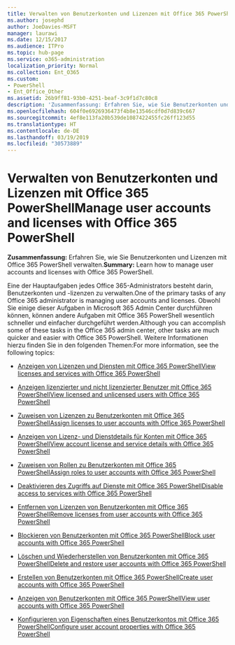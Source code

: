 ```yaml
---
title: Verwalten von Benutzerkonten und Lizenzen mit Office 365 PowerShell
ms.author: josephd
author: JoeDavies-MSFT
manager: laurawi
ms.date: 12/15/2017
ms.audience: ITPro
ms.topic: hub-page
ms.service: o365-administration
localization_priority: Normal
ms.collection: Ent_O365
ms.custom:
- PowerShell
- Ent_Office_Other
ms.assetid: 26b9ff81-93b0-4251-beaf-3c9f1d7c80c8
description: 'Zusammenfassung: Erfahren Sie, wie Sie Benutzerkonten und Lizenzen mit Office 365 PowerShell verwalten.'
ms.openlocfilehash: 604f0e6926936473f4b8e13546cdf0d7d839c667
ms.sourcegitcommit: 4ef8e113fa20b539de1087422455fc26ff123d55
ms.translationtype: HT
ms.contentlocale: de-DE
ms.lasthandoff: 03/19/2019
ms.locfileid: "30573889"
---
```

# <a name="manage-user-accounts-and-licenses-with-office-365-powershell"></a><span data-ttu-id="0a496-103">Verwalten von Benutzerkonten und Lizenzen mit Office 365 PowerShell</span><span class="sxs-lookup"><span data-stu-id="0a496-103">Manage user accounts and licenses with Office 365 PowerShell</span></span>

 <span data-ttu-id="0a496-104">**Zusammenfassung:** Erfahren Sie, wie Sie Benutzerkonten und Lizenzen mit Office 365 PowerShell verwalten.</span><span class="sxs-lookup"><span data-stu-id="0a496-104">**Summary:** Learn how to manage user accounts and licenses with Office 365 PowerShell.</span></span>
  
<span data-ttu-id="0a496-105">Eine der Hauptaufgaben jedes Office 365-Administrators besteht darin, Benutzerkonten und -lizenzen zu verwalten.</span><span class="sxs-lookup"><span data-stu-id="0a496-105">One of the primary tasks of any Office 365 administrator is managing user accounts and licenses.</span></span> <span data-ttu-id="0a496-106">Obwohl Sie einige dieser Aufgaben in Microsoft 365 Admin Center durchführen können, können andere Aufgaben mit Office 365 PowerShell wesentlich schneller und einfacher durchgeführt werden.</span><span class="sxs-lookup"><span data-stu-id="0a496-106">Although you can accomplish some of these tasks in the Office 365 admin center, other tasks are much quicker and easier with Office 365 PowerShell.</span></span> <span data-ttu-id="0a496-107">Weitere Informationen hierzu finden Sie in den folgenden Themen:</span><span class="sxs-lookup"><span data-stu-id="0a496-107">For more information, see the following topics:</span></span>
  
- [<span data-ttu-id="0a496-108">Anzeigen von Lizenzen und Diensten mit Office 365 PowerShell</span><span class="sxs-lookup"><span data-stu-id="0a496-108">View licenses and services with Office 365 PowerShell</span></span>](view-licenses-and-services-with-office-365-powershell.md)
    
- [<span data-ttu-id="0a496-109">Anzeigen lizenzierter und nicht lizenzierter Benutzer mit Office 365 PowerShell</span><span class="sxs-lookup"><span data-stu-id="0a496-109">View licensed and unlicensed users with Office 365 PowerShell</span></span>](view-licensed-and-unlicensed-users-with-office-365-powershell.md)
    
- [<span data-ttu-id="0a496-110">Zuweisen von Lizenzen zu Benutzerkonten mit Office 365 PowerShell</span><span class="sxs-lookup"><span data-stu-id="0a496-110">Assign licenses to user accounts with Office 365 PowerShell</span></span>](assign-licenses-to-user-accounts-with-office-365-powershell.md)
    
- [<span data-ttu-id="0a496-111">Anzeigen von Lizenz- und Dienstdetails für Konten mit Office 365 PowerShell</span><span class="sxs-lookup"><span data-stu-id="0a496-111">View account license and service details with Office 365 PowerShell</span></span>](view-account-license-and-service-details-with-office-365-powershell.md)
    
- [<span data-ttu-id="0a496-112">Zuweisen von Rollen zu Benutzerkonten mit Office 365 PowerShell</span><span class="sxs-lookup"><span data-stu-id="0a496-112">Assign roles to user accounts with Office 365 PowerShell</span></span>](assign-roles-to-user-accounts-with-office-365-powershell.md)
    
- [<span data-ttu-id="0a496-113">Deaktivieren des Zugriffs auf Dienste mit Office 365 PowerShell</span><span class="sxs-lookup"><span data-stu-id="0a496-113">Disable access to services with Office 365 PowerShell</span></span>](disable-access-to-services-with-office-365-powershell.md)
    
- [<span data-ttu-id="0a496-114">Entfernen von Lizenzen von Benutzerkonten mit Office 365 PowerShell</span><span class="sxs-lookup"><span data-stu-id="0a496-114">Remove licenses from user accounts with Office 365 PowerShell</span></span>](remove-licenses-from-user-accounts-with-office-365-powershell.md)
    
- [<span data-ttu-id="0a496-115">Blockieren von Benutzerkonten mit Office 365 PowerShell</span><span class="sxs-lookup"><span data-stu-id="0a496-115">Block user accounts with Office 365 PowerShell</span></span>](block-user-accounts-with-office-365-powershell.md)
    
- [<span data-ttu-id="0a496-116">Löschen und Wiederherstellen von Benutzerkonten mit Office 365 PowerShell</span><span class="sxs-lookup"><span data-stu-id="0a496-116">Delete and restore user accounts with Office 365 PowerShell</span></span>](delete-and-restore-user-accounts-with-office-365-powershell.md)
    
- [<span data-ttu-id="0a496-117">Erstellen von Benutzerkonten mit Office 365 PowerShell</span><span class="sxs-lookup"><span data-stu-id="0a496-117">Create user accounts with Office 365 PowerShell</span></span>](create-user-accounts-with-office-365-powershell.md)
    
- [<span data-ttu-id="0a496-118">Anzeigen von Benutzerkonten mit Office 365 PowerShell</span><span class="sxs-lookup"><span data-stu-id="0a496-118">View user accounts with Office 365 PowerShell</span></span>](view-user-accounts-with-office-365-powershell.md)
    
- [<span data-ttu-id="0a496-119">Konfigurieren von Eigenschaften eines Benutzerkontos mit Office 365 PowerShell</span><span class="sxs-lookup"><span data-stu-id="0a496-119">Configure user account properties with Office 365 PowerShell</span></span>](configure-user-account-properties-with-office-365-powershell.md)
    


